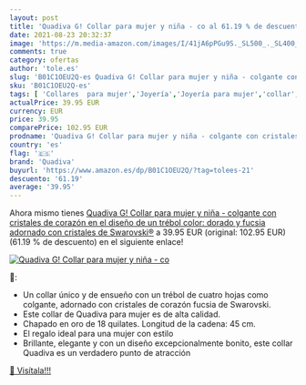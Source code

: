 ```yaml
---
layout: post
title: 'Quadiva G! Collar para mujer y niña - co al 61.19 % de descuento'
date: 2021-08-23 20:32:37
image: 'https://m.media-amazon.com/images/I/41jA6pPGu9S._SL500_._SL400_.jpg'
comments: true
category: ofertas
author: 'tole.es'
slug: 'B01C1OEU2Q-es Quadiva G! Collar para mujer y niña - colgante con...'
sku: 'B01C1OEU2Q-es'
tags: [ 'Collares  para mujer','Joyería','Joyería para mujer','collar','quadiva', ]
actualPrice: 39.95 EUR
currency: EUR
price: 39.95
comparePrice: 102.95 EUR
prodname: 'Quadiva G! Collar para mujer y niña - colgante con cristales de corazón  en el diseño de un trébol  color: dorado y fucsia   adornado con cristales de Swarovski®'
country: 'es'
flag: '🇪🇸'
brand: 'Quadiva'
buyurl: 'https://www.amazon.es/dp/B01C1OEU2Q/?tag=tolees-21'
descuento: '61.19'
average: '39.95'
---
```


Ahora mismo tienes [Quadiva G! Collar para mujer y niña - colgante con cristales de corazón  en el diseño de un trébol  color: dorado y fucsia   adornado con cristales de Swarovski®](https://www.amazon.es/dp/B01C1OEU2Q/?tag=tolees-21) a 39.95 EUR (original: 102.95 EUR) (61.19 %  de descuento) en el siguiente enlace!

[![Quadiva G! Collar para mujer y niña - co](https://m.media-amazon.com/images/I/41jA6pPGu9S._SL500_._SL400_.jpg)](https://www.amazon.es/dp/B01C1OEU2Q/?tag=tolees-21)

🔎:

- Un collar único y de ensueño con un trébol de cuatro hojas como colgante, adornado con cristales de corazón fucsia de Swarovski.
- Este collar de Quadiva para mujer es de alta calidad.
- Chapado en oro de 18 quilates. Longitud de la cadena: 45 cm.
- El regalo ideal para una mujer con estilo
- Brillante, elegante y con un diseño excepcionalmente bonito, este collar Quadiva es un verdadero punto de atracción

[🛒 Visítala!!!](https://www.amazon.es/dp/B01C1OEU2Q/?tag=tolees-21)
